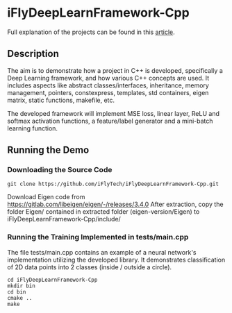 # iFlyDeepLearnFramework-Cpp

Full explanation of the projects can be found in this [article](https://foundationsofdl.com/2022/02/12/neural-network-from-scratch-part-5-c-deep-learning-framework-implementation/).

## Description

The aim is to demonstrate how a project in C++ is developed, specifically a Deep Learning framework, and how various C++ concepts are used. It includes aspects like abstract classes/interfaces, inheritance, memory management, pointers, constexpress, templates, std containers, eigen matrix, static functions, makefile, etc.

The developed framework will implement MSE loss, linear layer, ReLU and softmax activation functions, a feature/label generator and a mini-batch learning function.

## Running the Demo

### Downloading the Source Code

```
git clone https://github.com/iFlyTech/iFlyDeepLearnFramework-Cpp.git
```
Download Eigen code from https://gitlab.com/libeigen/eigen/-/releases/3.4.0
After extraction, copy the folder Eigen/ contained in extracted folder (eigen-version/Eigen) to iFlyDeepLearnFramework-Cpp/include/

### Running the Training Implemented in tests/main.cpp

The file tests/main.cpp contains an example of a neural network's implementation utilizing the developed library. It demonstrates classification of 2D data points into 2 classes (inside / outside a circle).

```
cd iFlyDeepLearnFramework-Cpp
mkdir bin
cd bin
cmake ..
make
